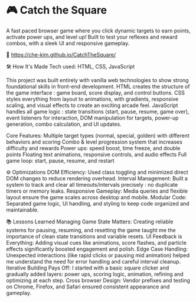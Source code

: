 # 🎮 Catch the Square

A fast paced browser game where you click dynamic targets to earn points, activate power ups, and level up! Built to test your reflexes and reward combos, with a sleek UI and responsive gameplay.

🔗 https://che-kim.github.io/CatchTheSquare/

🛠 How It's Made
Tech used: HTML, CSS, JavaScript 

This project was built entirely with vanilla web technologies to show strong foundational skills in front-end development.
HTML creates the structure of the game interface : game board, score display, and control buttons.
CSS styles everything from layout to animations, with gradients, responsive scaling, and visual effects to create an exciting arcade feel.
JavaScript handles all game logic : state transitions (start, pause, resume, game over), event listeners for interaction, DOM manipulation for targets, power-up generation, combo calculation, and UI updates.

Core Features:
Multiple target types (normal, special, golden) with different behaviors and scoring
Combo & level progression system that increases difficulty and rewards
Power ups: speed boost, time freeze, and double points
Floating text animations, responsive controls, and audio effects
Full game loop: start, pause, resume, and restart

⚙️ Optimizations
DOM Efficiency: Used class toggling and minimized direct DOM changes to reduce rendering overhead.
Interval Management: Built a system to track and clear all timeouts/intervals precisely : no duplicate timers or memory leaks.
Responsive Gameplay: Media queries and flexible layout ensure the game scales across desktop and mobile.
Modular Code: Separated game logic, UI handling, and styling to keep code organized and maintainable.

📚 Lessons Learned
Managing Game State Matters: Creating reliable systems for pausing, resuming, and resetting the game taught me the importance of clean state transitions and variable resets.
UI Feedback is Everything: Adding visual cues like animations, score flashes, and particle effects significantly boosted engagement and polish.
Edge Case Handling: Unexpected interactions (like rapid clicks or pausing mid animation) helped me understand the need for error handling and careful interval cleanup.
Iterative Building Pays Off: I started with a basic square clicker and gradually added layers: power ups, scoring logic, animation, refining and optimizing at each step.
Cross browser Design: Vendor prefixes and testing on Chrome, Firefox, and Safari ensured consistent appearance and gameplay.

